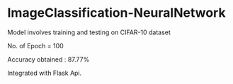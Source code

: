 # ImageClassification-NeuralNetwork
Model involves training and testing on CIFAR-10 dataset

No. of Epoch = 100

Accuracy obtained : 87.77%

Integrated with Flask Api.
